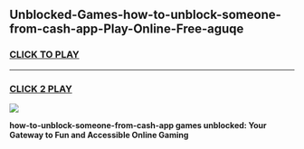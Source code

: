 
## Unblocked-Games-how-to-unblock-someone-from-cash-app-Play-Online-Free-aguqe
<h3>
<a href="https://premium76.site?title=how-to-unblock-someone-from-cash-app&ref=26A">CLICK TO PLAY</a></h3>
<hr>

<h3>
<a href="https://premium76.site?title=how-to-unblock-someone-from-cash-app&ref=26A">CLICK 2 PLAY</a>
  
</h3>

<a href="https://premium76.site?title=how-to-unblock-someone-from-cash-app&ref=26A"><img src="https://clearcache.store/games.png"></a>


**how-to-unblock-someone-from-cash-app games unblocked: Your Gateway to Fun and Accessible Online Gaming**
